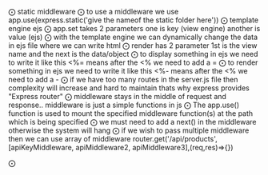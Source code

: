 ⨀ static middleware
⨀ to use a middleware we use app.use(express.static('give the nameof the static folder here'))
⨀ template engine ejs
⨀ app.set takes 2 parameters one is key (view engine) another is value (ejs)
⨀ with the template engine we can dynamically change the data in ejs file where we can write html 
⨀ render has 2 parameter 1st is the view name and the next is the data/object
⨀ to display something in ejs we need to write it like this <%=  means after the <% we need to add a =
⨀ to render something in ejs we need to write it like this <%-  means after the <% we need to add a -
⨀ if we have too many routes in the server.js file then complexity will increase and hard to maintain thats why express provides "Express router"
⨀ middleware stays in the middle of request and response.. middleware is just a simple functions in js
⨀ The app.use() function is used to mount the specified middleware function(s) at the path which is being specified
⨀ we must need to add a next() in the middleware otherwise the system will hang
⨀ if we wish to pass multiple middleware then we can use array of middleware router.get('/api/products',[apiKeyMiddleware, apiMiddleware2, apiMiddleware3],(req,res)=>{})

⨀